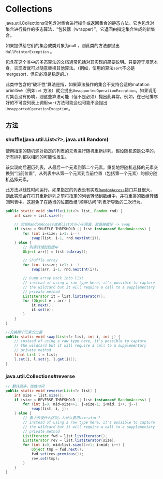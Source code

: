 # Collections

java.util.Collections仅包含对集合进行操作或返回集合的静态方法。它也包含对集合进行操作的多态算法，“包装器（wrapper）”，它返回由指定集合生成的新集合。

如果提供给它们的集合或类对象为null ，则此类的方法都抛出`NullPointerException` 。

包含在这个类中的多态算法的文档通常包括对其实现的简要说明。只要遵守规范本身，实现者就可以随意替换其他算法。（例如，使用的算法`sort`不必是mergesort，但它必须是稳定的。）

此类中包含的“破坏性”算法是指，如果算法操作的集合不支持合适的mutation primitive（例如`set` 方法）就会抛出`UnsupportedOperationException`。如果调用对集合没有影响，则这些算法可能（但不是必须）抛出此异常。例如，在已经排序好的不可变列表上调用`sort`方法可能会也可能不会抛出`UnsupportedOperationException`。

## 方法

### shuffle(java.util.List<?>, java.util.Random)

使用指定的随机源对指定的列表的元素进行随机重新排列。假设随机源是公平的，所有排列都以相同的可能性发生。

该实现向后遍历列表，从最后一个元素到第二个元素，重复地将随机选择的元素交换到“当前位置”。从列表中从第一个元素到当前位置（包括第一个元素）的部分随机选择元素。

此方法以线性时间运行。如果指定的列表没有实现[`RandomAccess`](https://docs.oracle.com/javase/10/docs/api/java/util/RandomAccess.html)接口并且很大，则此实现会在将其重新排列之前将指定的列表转储到数组中，并将重排的数组转储回列表中。这避免了在适当的位置改组“顺序访问”列表所导致的二次行为。

```java
public static void shuffle(List<?> list, Random rnd) {
    int size = list.size();
    
   	// 实现RandomAccess或者list大小小于阈值，就直接循环 -> swap
    if (size < SHUFFLE_THRESHOLD || list instanceof RandomAccess) {
        for (int i=size; i>1; i--)
            swap(list, i-1, rnd.nextInt(i));
    } else {
        // 列表转储到数组中
        Object arr[] = list.toArray();

        // Shuffle array
        for (int i=size; i>1; i--)
            swap(arr, i-1, rnd.nextInt(i));

        // Dump array back into list
        // instead of using a raw type here, it's possible to capture
        // the wildcard but it will require a call to a supplementary
        // private method
        ListIterator it = list.listIterator();
        for (Object e : arr) {
            it.next();
            it.set(e);
        }
    }
}

//交换两个元素的位置
public static void swap(List<?> list, int i, int j) {
    // instead of using a raw type here, it's possible to capture
    // the wildcard but it will require a call to a supplementary
    // private method
    final List l = list;
    l.set(i, l.set(j, l.get(i)));
}
```

### java.util.Collections#reverse

```java
// 翻转顺序，线性时间
public static void reverse(List<?> list) {
    int size = list.size();
    if (size < REVERSE_THRESHOLD || list instanceof RandomAccess) {
        for (int i=0, mid=size>>1, j=size-1; i<mid; i++, j--)
            swap(list, i, j);
    } else {
        // 看上去没什么区别，为什么要用iterator？
        // instead of using a raw type here, it's possible to capture
        // the wildcard but it will require a call to a supplementary
        // private method
        ListIterator fwd = list.listIterator();
        ListIterator rev = list.listIterator(size);
        for (int i=0, mid=list.size()>>1; i<mid; i++) {
            Object tmp = fwd.next();
            fwd.set(rev.previous());
            rev.set(tmp);
        }
    }
}
```